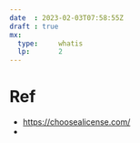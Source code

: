 ```yaml
---
date  : 2023-02-03T07:58:55Z
draft : true
mx:  
  type:     whatis
  lp:       2
---
```



# Ref
- https://choosealicense.com/
- 